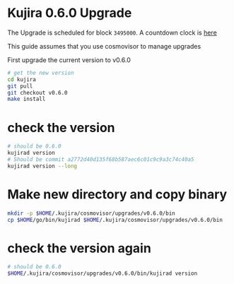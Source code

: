 # Kujira 0.6.0 Upgrade

The Upgrade is scheduled for block `3495000`. A countdown clock is [here](https://cosmos.mintthemoon.xyz/kujira/gov/49)

This guide assumes that you use cosmovisor to manage upgrades

First upgrade the current version to v0.6.0

```bash
# get the new version
cd kujira
git pull
git checkout v0.6.0
make install
```

# check the version

```bash
# should be 0.6.0
kujirad version
# Should be commit a2772d40d135f68b587aec6c01c9c9a3c74c40a5
kujirad version --long
```

# Make new directory and copy binary

```bash
mkdir -p $HOME/.kujira/cosmovisor/upgrades/v0.6.0/bin
cp $HOME/go/bin/kujirad $HOME/.kujira/cosmovisor/upgrades/v0.6.0/bin
```

# check the version again

```bash
# should be 0.6.0
$HOME/.kujira/cosmovisor/upgrades/v0.6.0/bin/kujirad version
```
